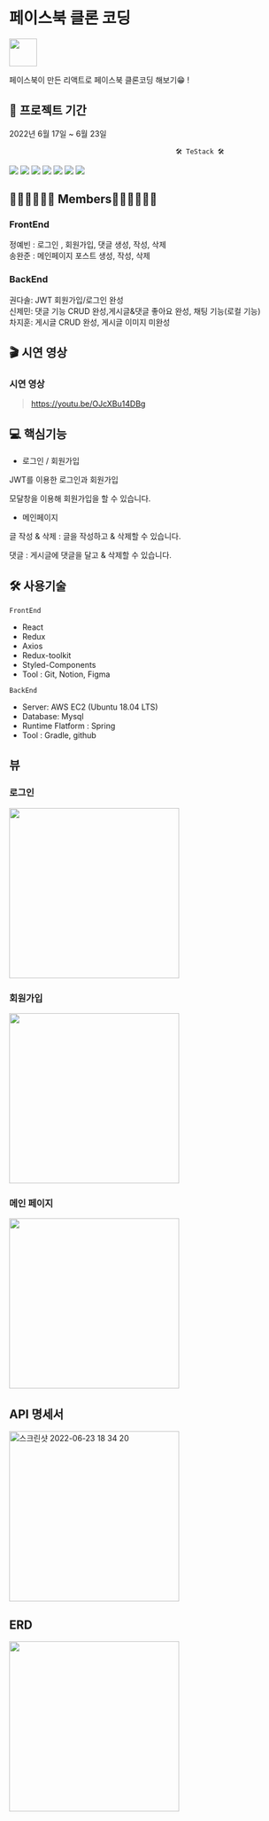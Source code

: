 # 페이스북 클론 코딩

<img src='https://cdn.icon-icons.com/icons2/555/PNG/512/facebook_icon-icons.com_53612.png' width="50" height="50"/>

페이스북이 만든 리액트로 페이스북 클론코딩 해보기😁 !

## 📆 프로젝트 기간

2022년 6월 17일 ~ 6월 23일


                                              🛠 TeStack 🛠

<img src="https://img.shields.io/badge/spring-6DB33F?style=for-the-badge&logo=spring&logoColor=white"> <img src="https://img.shields.io/badge/react-61DAFB?style=for-the-badge&logo=react&logoColor=black"> <img src="https://img.shields.io/badge/gradle-02303A?style=for-the-badge&logo=gradle&logoColor=white"> <img src="https://img.shields.io/badge/html5-E34F26?style=for-the-badge&logo=html5&logoColor=white"> <img src="https://img.shields.io/badge/css-1572B6?style=for-the-badge&logo=css3&logoColor=white"> <img src="https://img.shields.io/badge/javascript-F7DF1E?style=for-the-badge&logo=javascript&logoColor=black"> <img src="https://img.shields.io/badge/java-007396?style=for-the-badge&logo=java&logoColor=white"> 

##  👩🏻‍💻👨🏻‍💻 Members👩🏻‍💻👨🏻‍💻 

### FrontEnd 

정예빈 : 로그인 , 회원가입, 댓글 생성, 작성, 삭제  
송완준 : 메인페이지 포스트 생성, 작성, 삭제

### BackEnd

권다솔: JWT 회원가입/로그인 완성  
신제민: 댓글 기능 CRUD 완성,게시글&댓글 좋아요 완성, 채팅 기능(로컬 기능)  
차지훈: 게시글 CRUD 완성, 게시글 이미지 미완성  


## 🎬 시연 영상 

### 시연 영상 
> https://youtu.be/OJcXBu14DBg


## 💻 핵심기능 
 - 로그인 / 회원가입  

JWT를 이용한 로그인과 회원가입

모달창을 이용해 회원가입을 할 수 있습니다.



-  메인페이지
  

  글 작성 & 삭제 : 글을 작성하고 & 삭제할 수 있습니다.
  
  댓글  : 게시글에 댓글을 달고 & 삭제할 수 있습니다.


##  🛠️ 사용기술 

<code>FrontEnd </code>
- React
- Redux
- Axios
- Redux-toolkit
- Styled-Components
- Tool : Git, Notion, Figma
  
  
<code>BackEnd</code> 
- Server: AWS EC2 (Ubuntu 18.04 LTS)
- Database: Mysql
- Runtime Flatform : Spring
- Tool : Gradle, github
  

##  뷰

### 로그인
<img width="307" src="https://ifh.cc/g/0F5S0G.png">

### 회원가입 
<img width="307" src="https://ifh.cc/g/nVsxqh.png">


### 메인 페이지
<img width="307" src="https://ifh.cc/g/0F5S0G.png">


## API 명세서
<img width="307" alt="스크린샷 2022-06-23 18 34 20" src="https://user-images.githubusercontent.com/68536103/175267841-512f11f3-2687-41fe-b706-bc0b3aacdf74.png">

## ERD
<img width="307" src="https://user-images.githubusercontent.com/68536103/175215683-7a85a9a6-0059-44f9-b780-bddfd7d863b6.png">
